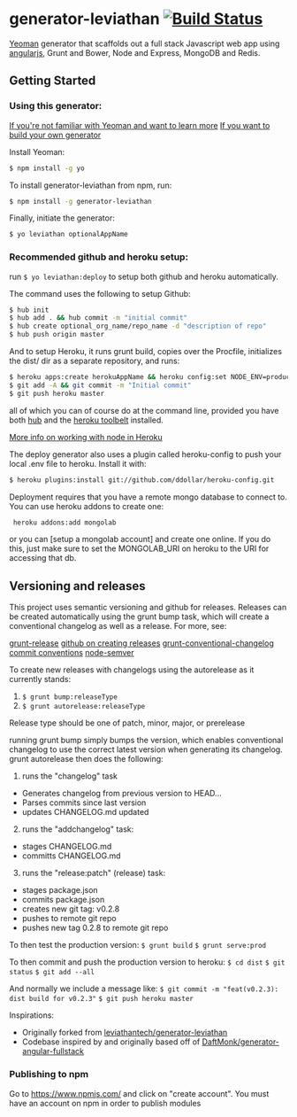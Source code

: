 # generator-leviathan [![Build Status](https://secure.travis-ci.org/leviathantech/generator-leviathan.png?branch=master)](https://travis-ci.org/leviathantech/generator-leviathan)

[Yeoman](http://yeoman.io) generator that scaffolds out a full stack Javascript web app using [angularjs](https://angularjs.org/), Grunt and Bower, Node and Express, MongoDB and Redis.

## Getting Started

### Using this generator:

[If you're not familiar with Yeoman and want to learn more](http://yeoman.io/learning/index.html)
[If you want to build your own generator](http://yeoman.io/authoring/index.html)

Install Yeoman:
```bash
$ npm install -g yo
```

To install generator-leviathan from npm, run:

```bash
$ npm install -g generator-leviathan
```

Finally, initiate the generator:

```bash
$ yo leviathan optionalAppName
```

### Recommended github and heroku setup:

run ```$ yo leviathan:deploy``` to setup both github and heroku automatically.

The command uses the following to setup Github:

```zsh
$ hub init
$ hub add . && hub commit -m "initial commit"
$ hub create optional_org_name/repo_name -d "description of repo"
$ hub push origin master
```

And to setup Heroku, it runs grunt build, copies over the Procfile, initializes the dist/ dir as a separate repository, and runs:

```zsh
$ heroku apps:create herokuAppName && heroku config:set NODE_ENV=production
$ git add -A && git commit -m "Initial commit"
$ git push heroku master
```

all of which you can of course do at the command line, provided you have both [hub](https://github.com/github/hub) and the [heroku toolbelt](https://toolbelt.heroku.com/) installed.

[More info on working with node in Heroku](https://devcenter.heroku.com/articles/getting-started-with-nodejs#introduction)

The deploy generator also uses a plugin called heroku-config to push your local .env file to heroku.  Install it with:

```zsh
$ heroku plugins:install git://github.com/ddollar/heroku-config.git
```

Deployment requires that you have a remote mongo database to connect to.  You can use heroku addons to create one:

```zsh
 heroku addons:add mongolab
```

or you can [setup a mongolab account] and create one online. If you do this, just make sure to set the MONGOLAB_URI on heroku to the URI for accessing that db.


## Versioning and releases

This project uses semantic versioning and github for releases.  Releases can be created automatically using the grunt bump task, which will create a conventional changelog as well as a release.  For more, see:

[grunt-release](https://github.com/geddski/grunt-release)
[github on creating releases](https://help.github.com/articles/creating-releases/)
[grunt-conventional-changelog](https://github.com/btford/grunt-conventional-changelog)
[commit conventions](https://docs.google.com/document/d/1QrDFcIiPjSLDn3EL15IJygNPiHORgU1_OOAqWjiDU5Y/edit)
[node-semver](https://github.com/npm/node-semver)


To create new releases with changelogs using the autorelease as it currently stands:

1. ```$ grunt bump:releaseType```
2. ```$ grunt autorelease:releaseType```

Release type should be one of patch, minor, major, or prerelease

running grunt bump simply bumps the version, which enables conventional changelog to use the correct latest version when generating its changelog.  grunt autorelease then does the following:

1. runs the "changelog" task
  * Generates changelog from previous version to HEAD...
  * Parses commits since last version
  * updates CHANGELOG.md updated

2. runs the "addchangelog" task:
  * stages CHANGELOG.md
  * committs CHANGELOG.md

3. runs the "release:patch" (release) task:
  * stages package.json
  * commits package.json
  * creates new git tag: v0.2.8
  * pushes to remote git repo
  * pushes new tag 0.2.8 to remote git repo

To then test the production version:
```$ grunt build```
```$ grunt serve:prod```

To then commit and push the production version to heroku:
```$ cd dist```
```$ git status```
```$ git add --all```

And normally we include a message like:
```$ git commit -m "feat(v0.2.3): dist build for v0.2.3"```
```$ git push heroku master```


Inspirations:

* Originally forked from [leviathantech/generator-leviathan](https://github.com/leviathantech/generator-leviathan)
* Codebase inspired by and originally based off of [DaftMonk/generator-angular-fullstack](https://github.com/DaftMonk/generator-angular-fullstack)


### Publishing to npm

Go to https://www.npmjs.com/ and click on "create account".
You must have an account on npm in order to publish modules
